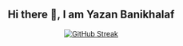 <div align="center">

## Hi there 👋, I am Yazan Banikhalaf 

<!--
**yazan-banikhalaf/yazan-banikhalaf** is a ✨ _special_ ✨ repository because its `README.md` (this file) appears on your GitHub profile.

Here are some ideas to get you started:

- 🔭 I’m currently working on ...
- 🌱 I’m currently learning ...
- 👯 I’m looking to collaborate on ...
- 🤔 I’m looking for help with ...
- 💬 Ask me about ...
- 📫 How to reach me: ...
- 😄 Pronouns: ...
- ⚡ Fun fact: ...
-->

<a href="https://git.io/streak-stats"><img src="https://streak-status.vercel.app?user=yazan-banikhalaf&theme=whatsapp-light2&border_radius=30&date_format=j%20M%5B%20Y%5D" alt="GitHub Streak" /></a>
</div>
